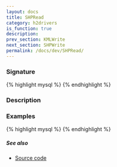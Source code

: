 ```yaml
---
layout: docs
title: SHPRead
category: h2drivers
is_function: true
description: 
prev_section: KMLWrite
next_section: SHPWrite
permalink: /docs/dev/SHPRead/
---
```


### Signature

{% highlight mysql %}
{% endhighlight %}

### Description

### Examples

{% highlight mysql %}
{% endhighlight %}

##### See also

* <a href="https://github.com/irstv/H2GIS/blob/a8e61ea7f1953d1bad194af926a568f7bc9aac96/h2drivers/src/main/java/org/h2gis/drivers/shp/SHPRead.java" target="_blank">Source code</a>
